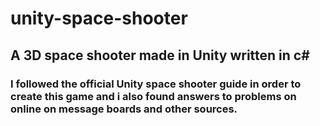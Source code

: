 # unity-space-shooter

## A 3D space shooter made in Unity written in c#

### I followed the official Unity space shooter guide in order to create this game  and i also found answers to problems on online on message boards and other sources.
